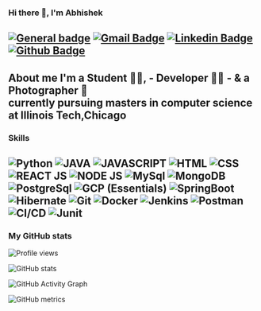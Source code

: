 ### Hi there 👋, I'm Abhishek
[![General badge](https://img.shields.io/badge/🔗-Portfolio-<COLOR>.svg)](https://abhishekb.netlify.app/) [![Gmail Badge](https://img.shields.io/badge/-abonageri@hawk.iit.edu-c14438?style=flat&logo=Gmail&logoColor=white&link=mailto:abonageri@hawk.iit.edu)](mailto:abonageri@hawk.iit.edu) 
[![Linkedin Badge](https://img.shields.io/badge/-abhishek_bonageri-0072b1?style=flat&logo=Linkedin&logoColor=white&link=https://www.linkedin.com/in/abhishek-bonageri/)](https://www.linkedin.com/in/abhishek-bonageri/) 
 [![Github Badge](https://img.shields.io/badge/-AbhishekBonageri75-grey?style=flat&logo=github&logoColor=white&link=https://github.com//AbhishekBonageri-75)](https://www.github.com/AbhishekBonageri-75/)
---


About me
I'm a Student 🙇‍♂️, -   Developer 👨‍💻  - &  a Photographer 📸<br>
currently pursuing masters in computer science at Illinois Tech,Chicago
---


### Skills
![Python](https://img.shields.io/badge/Python-3776AB?style=for-the-badge&logo=python&logoColor=white) ![JAVA](https://img.shields.io/badge/Java-ED8B00?style=for-the-badge&logo=java&logoColor=white) ![JAVASCRIPT](https://img.shields.io/badge/JavaScript-F7DF1E?style=for-the-badge&logo=javascript&logoColor=black) ![HTML](https://img.shields.io/badge/HTML5-E34F26?style=for-the-badge&logo=html5&logoColor=white) ![CSS](https://img.shields.io/badge/CSS3-1572B6?style=for-the-badge&logo=css3&logoColor=white) 
![REACT JS]() ![NODE JS]() ![MySql]()  ![MongoDB]() ![PostgreSql]() ![GCP (Essentials)]() ![SpringBoot]() ![Hibernate]() ![Git]() ![Docker]() 
![Jenkins]() ![Postman]() ![CI/CD]() ![Junit]()
---

### My GitHub stats
![Profile views](https://gpvc.arturio.dev/AbhishekBonageri-75) 

![GitHub stats](https://github-readme-stats.vercel.app/api?username=AbhishekBonageri-75&show_icons=true&count_private=true)  

![GitHub Activity Graph](https://activity-graph.herokuapp.com/graph?username=AbhishekBonageri-75)  

![GitHub metrics](https://metrics.lecoq.io/AbhishekBonageri-75)  

